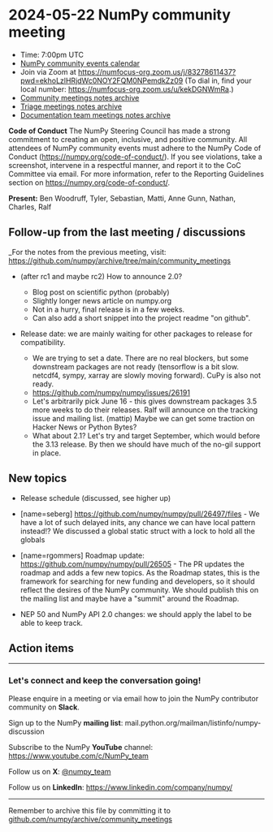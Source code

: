 # 2024-05-22 NumPy community meeting

- Time: 7:00pm UTC
- [NumPy community events calendar](https://scientific-python.org/calendars/)
- Join via Zoom at https://numfocus-org.zoom.us/j/83278611437?pwd=ekhoLzlHRjdWc0NOY2FQM0NPemdkZz09 (To dial in, find your local number: https://numfocus-org.zoom.us/u/kekDGNWmRa.)
- [Community meetings notes archive](https://github.com/numpy/archive/tree/main/community_meetings)
- [Triage meetings notes archive](https://github.com/numpy/archive/tree/master/triage_meetings)
- [Documentation team meetings notes archive](https://github.com/numpy/archive/tree/main/docs_team_meetings)

**Code of Conduct**
The NumPy Steering Council has made a strong commitment to creating an open, inclusive, and positive community. 
All attendees of NumPy community events must adhere to the NumPy Code of Conduct (https://numpy.org/code-of-conduct/). 
If you see violations, take a screenshot, intervene in a respectful manner, and report it to the CoC Committee via email. For more information, refer to the Reporting Guidelines section on https://numpy.org/code-of-conduct/.

**Present:** Ben Woodruff, Tyler, Sebastian, Matti, Anne Gunn, Nathan, Charles, Ralf

## Follow-up from the last meeting / discussions

_For the notes from the previous meeting, visit: https://github.com/numpy/archive/tree/main/community_meetings

- (after rc1 and maybe rc2) How to announce 2.0?
  - Blog post on scientific python (probably)
  - Slightly longer news article on numpy.org
  - Not in a hurry, final release is in a few weeks.
  - Can also add a short snippet into the project readme "on github".

- Release date: we are mainly waiting for other packages to release for compatibility. 
    - We are trying to set a date. There are no real blockers, but some downstream packages are not ready (tensorflow is a bit slow. netcdf4, sympy, xarray are slowly moving forward). CuPy is also not ready.
    - https://github.com/numpy/numpy/issues/26191
    - Let's arbitrarily pick June 16 - this gives downstream packages 3.5 more weeks to do their releases. Ralf will announce on the tracking issue and mailing list. (mattip) Maybe we can get some traction on Hacker News or Python Bytes?
    - What about 2.1? Let's try and target September, which would before the 3.13 release. By then we should have much of the no-gil support in place.


## New topics

- Release schedule (discussed, see higher up)

- [name=seberg] https://github.com/numpy/numpy/pull/26497/files
      - We have a lot of such delayed inits, any chance we can have local pattern instead!? We discussed a global static struct with a lock to hold all the globals

- [name=rgommers] Roadmap update: https://github.com/numpy/numpy/pull/26505
      - The PR updates the roadmap and adds a few new topics. As the Roadmap states, this is the framework for searching for new funding and developers, so it should reflect the desires of the NumPy community. We should publish this on the mailing list and maybe have a "summit" around the Roadmap.

- NEP 50 and NumPy API 2.0 changes: we should apply the  label to be able to keep track.



## Action items



---

### Let's connect and keep the conversation going!
Please enquire in a meeting or via email how to join the NumPy contributor community on **Slack**.

Sign up to the NumPy **mailing list**: mail.python.org/mailman/listinfo/numpy-discussion

Subscribe to the NumPy **YouTube** channel: https://www.youtube.com/c/NumPy_team

Follow us on **X**: [@numpy_team](https://twitter.com/numpy_team)

Follow us on **LinkedIn**: https://www.linkedin.com/company/numpy/

---
Remember to archive this file by committing it to [github.com/numpy/archive/community_meetings](https://github.com/numpy/archive/tree/main/community_meetings)
